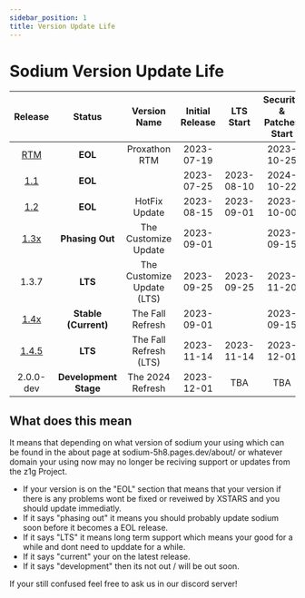 ```yaml
---
sidebar_position: 1
title: Version Update Life
---
```


# Sodium Version Update Life

| Release  | Status              | Version Name          |Initial Release | LTS Start        | Security & Patches Start | End-of-life               |
| :--:     | :---:               | :---:             | :---:          | :---:            | :---:                    | :---:                     |
| [RTM](https://github.com/z1g-project/Sodium/releases/tag/1.0.0)  | **EOL** | Proxathon RTM | 2023-07-19 |   | 2023-10-25 | 2023-10-25 |
| [1.1](https://github.com/z1g-project/Sodium/releases/tag/1.0.0-patch-1) | **EOL** || 2023-07-25 | 2023-08-10 | 2024-10-22 | 2023-10-25 |
| [1.2](https://github.com/z1g-project/Sodium/releases/tag/1.2.0) | **EOL** | HotFix Update | 2023-08-15 | 2023-09-01 | 2023-10-00 | 2023-10-25 |
| [1.3x](https://github.com/z1g-project/Sodium/releases/tag/1.3.0) | **Phasing Out** | The Customize Update | 2023-09-01 |  | 2023-09-15 | 2023-10-25 |
| 1.3.7 | **LTS** | The Customize Update (LTS) | 2023-09-25 | 2023-09-25 | 2023-11-20 | 2024-01-01 |
| [1.4x](https://github.com/z1g-project/Sodium/releases/tag/1.4.0) | **Stable (Current)** | The Fall Refresh | 2023-09-01 |  | 2023-09-15 | 2023-10-25 |
| [1.4.5](https://github.com/z1g-project/Sodium/releases/tag/1.4.5) | **LTS** | The Fall Refresh (LTS) | 2023-11-14 | 2023-11-14 | 2023-12-01 | 2024-02-01 |
| 2.0.0-dev | **Development Stage** | The 2024 Refresh | 2023-12-01 | TBA | TBA | TBA |

## What does this mean

It means that depending on what version of sodium your using which can be found in the about page at sodium-5h8.pages.dev/about/ or whatever domain your using now may no longer be reciving support or updates from the z1g Project.
- If your version is on the "EOL" section that means that your version if there is any problems wont be fixed or reveiwed by XSTARS and you should update immediatly. 
- If it says "phasing out" it means you should probably update sodium soon before it becomes a EOL release. 
- If it says "LTS" it means long term support which means your good for a while and dont need to upddate for a while. 
- If it says "current" your on the latest release. 
- If it says "development" then its not out / will be out soon.

If your still confused feel free to ask us in our discord server!
